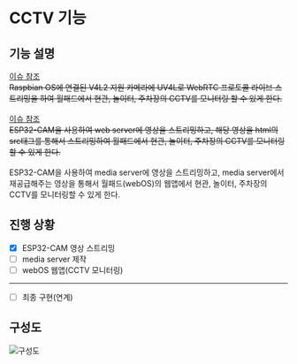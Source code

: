 # CCTV 기능
## 기능 설명
<a href="https://github.com/webOS-KOSS/entrance_cam/issues/2">이슈 참조</a><br/>
~~Raspbian OS에 연결된 V4L2 지원 카메라에 UV4L로 WebRTC 프로토콜 라이브 스트리밍을 하여 월패드에서 현관, 놀이터, 주차장의 CCTV를 모니터링 할 수 있게 한다.~~ <br/>
<br/>
<a href="https://github.com/webOS-KOSS/CCTV/issues/1">이슈 참조</a><br/>
~~ESP32-CAM을 사용하여 web server에 영상을 스트리밍하고, 해당 영상을 html의 src태그를 통해서 스트리밍하여 월패드에서 현관, 놀이터, 주차장의 CCTV를 모니터링할 수 있게 한다.~~ <br/>
<br/>
ESP32-CAM을 사용하여 media server에 영상을 스트리밍하고, media server에서 재공급해주는 영상을 통해서 월패드(webOS)의 웹앱에서 현관, 놀이터, 주차장의 CCTV를 모니터링할 수 있게 한다. 

## 진행 상황

- [X] ESP32-CAM 영상 스트리밍
- [ ] media server 제작 
- [ ] webOS 웹앱(CCTV 모니터링)
---
- [ ] 최종 구현(연계)

## 구성도

![구성도](delivery.jpg)
